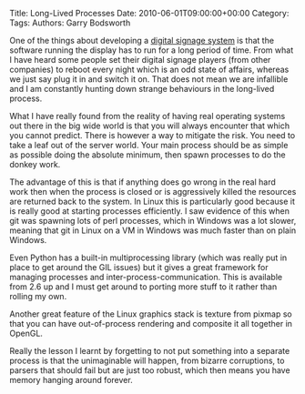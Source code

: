 Title: Long-Lived Processes
Date: 2010-06-01T09:00:00+00:00
Category: 
Tags: 
Authors: Garry Bodsworth

One of the things about developing a [digital signage system][1] is that the software running the display has to run for a long period of time. From what I have heard some people set their digital signage players (from other companies) to reboot every night which is an odd state of affairs, whereas we just say plug it in and switch it on. That does not mean we are infallible and I am constantly hunting down strange behaviours in the long-lived process.

What I have really found from the reality of having real operating systems out there in the big wide world is that you will always encounter that which you cannot predict. There is however a way to mitigate the risk. You need to take a leaf out of the server world. Your main process should be as simple as possible doing the absolute minimum, then spawn processes to do the donkey work.

The advantage of this is that if anything does go wrong in the real hard work then when the process is closed or is aggressively killed the resources are returned back to the system. In Linux this is particularly good because it is really good at starting processes efficiently. I saw evidence of this when git was spawning lots of perl processes, which in Windows was a lot slower, meaning that git in Linux on a VM in Windows was much faster than on plain Windows.

Even Python has a built-in multiprocessing library (which was really put in place to get around the GIL issues) but it gives a great framework for managing processes and inter-process-communication. This is available from 2.6 up and I must get around to porting more stuff to it rather than rolling my own.

Another great feature of the Linux graphics stack is texture from pixmap so that you can have out-of-process rendering and composite it all together in OpenGL.

Really the lesson I learnt by forgetting to not put something into a separate process is that the unimaginable will happen, from bizarre corruptions, to parsers that should fail but are just too robust, which then means you have memory hanging around forever.

 [1]: http://www.camvine.com/